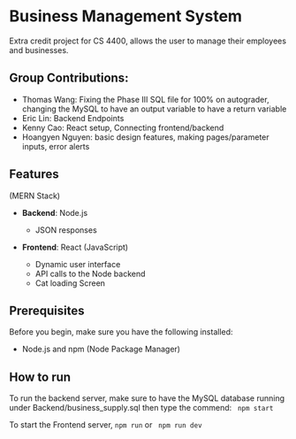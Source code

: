 # Business Management System

Extra credit project for CS 4400, allows the user to manage their employees and businesses.

## Group Contributions:

- Thomas Wang: Fixing the Phase III SQL file for 100% on autograder, changing the MySQL to have an output variable to have a return variable
- Eric Lin: Backend Endpoints
- Kenny Cao: React setup, Connecting frontend/backend
- Hoangyen Nguyen: basic design features, making pages/parameter inputs, error alerts

## Features

(MERN Stack)

- **Backend**: Node.js

  - JSON responses

- **Frontend**: React (JavaScript)
  - Dynamic user interface
  - API calls to the Node backend
  - Cat loading Screen

## Prerequisites

Before you begin, make sure you have the following installed:

- Node.js and npm (Node Package Manager)

## How to run

To run the backend server, make sure to have the MySQL database running
under Backend/business_supply.sql then type the commend:
` npm start`

To start the Frontend server, `npm run` or ` npm run dev`
